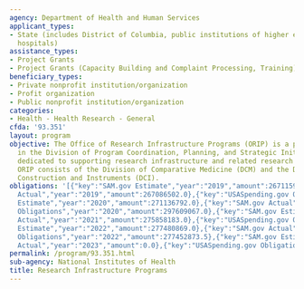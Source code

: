 ```yaml
---
agency: Department of Health and Human Services
applicant_types:
- State (includes District of Columbia, public institutions of higher education and
  hospitals)
assistance_types:
- Project Grants
- Project Grants (Capacity Building and Complaint Processing, Training)
beneficiary_types:
- Private nonprofit institution/organization
- Profit organization
- Public nonprofit institution/organization
categories:
- Health - Health Research - General
cfda: '93.351'
layout: program
objective: The Office of Research Infrastructure Programs (ORIP) is a program office
  in the Division of Program Coordination, Planning, and Strategic Initiatives (DPCPSI)
  dedicated to supporting research infrastructure and related research resource programs.
  ORIP consists of the Division of Comparative Medicine (DCM) and the Division of
  Construction and Instruments (DCI).
obligations: '[{"key":"SAM.gov Estimate","year":"2019","amount":267115908.0},{"key":"SAM.gov
  Actual","year":"2019","amount":267086502.0},{"key":"USASpending.gov Obligations","year":"2019","amount":291211414.0},{"key":"SAM.gov
  Estimate","year":"2020","amount":271136792.0},{"key":"SAM.gov Actual","year":"2020","amount":271136792.0},{"key":"USASpending.gov
  Obligations","year":"2020","amount":297609067.0},{"key":"SAM.gov Estimate","year":"2021","amount":275849383.0},{"key":"SAM.gov
  Actual","year":"2021","amount":275858183.0},{"key":"USASpending.gov Obligations","year":"2021","amount":272418440.14},{"key":"SAM.gov
  Estimate","year":"2022","amount":277480869.0},{"key":"SAM.gov Actual","year":"2022","amount":284655439.0},{"key":"USASpending.gov
  Obligations","year":"2022","amount":277452873.5},{"key":"SAM.gov Estimate","year":"2023","amount":279796518.0},{"key":"SAM.gov
  Actual","year":"2023","amount":0.0},{"key":"USASpending.gov Obligations","year":"2023","amount":254512062.44}]'
permalink: /program/93.351.html
sub-agency: National Institutes of Health
title: Research Infrastructure Programs
---
```

